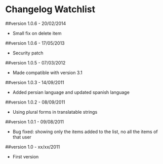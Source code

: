 Changelog Watchlist
===================

##version 1.0.6 - 20/02/2014

* Small fix on delete item

##version 1.0.6 - 17/05/2013

* Security patch

##version 1.0.5 - 07/03/2012

* Made compatible with version 3.1

##version 1.0.3 - 14/09/2011

* Added persian language and updated spanish language

##version 1.0.2 - 08/09/2011

* Using plural forms in translatable strings

##version 1.0.1 - 09/08/2011

* Bug fixed: showing only the items added to the list, no all the items of that user

##version 1.0 - xx/xx/2011

* First version
